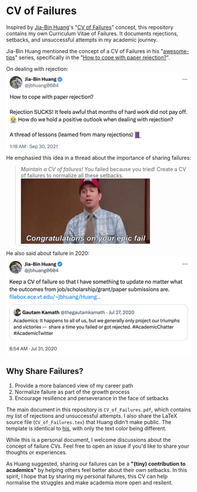 # CV of Failures

Inspired by [Jia-Bin Huang](https://jbhuang0604.github.io/)'s "[CV of Failures](https://jbhuang0604.github.io/Huang_CV_Failure.pdf)" concept, this repository contains my own Curriculum Vitae of Failures. It documents rejections, setbacks, and unsuccessful attempts in my academic journey.

Jia-Bin Huang mentioned the concept of a CV of Failures in his "[awesome-tips](https://github.com/jbhuang0604/awesome-tips)" series, specifically in the "[How to cope with paper rejection?](https://x.com/jbhuang0604/status/1443248831102136333)".

On dealing with rejection:
![how to cope with paper rejection?](asset/tweet-Huang-01.png)
He emphasied this idea in a thread about the importance of sharing failures:
> *Maintain a CV of failures!*
> You failed because you tried! Create a CV of failures to normalize all these setbacks.
> <img src="asset/meme.gif" width="350"> 

He also said about failure in 2020:
![keep a CV of failur](asset/tweet-Huang-02.png)



## Why Share Failures?
1. Provide a more balanced view of my career path
2. Normalize failure as part of the growth process
3. Encourage resilience and perseverance in the face of setbacks

The main document in this repository is `CV_of_Failures.pdf`, which contains my list of rejections and unsuccessful attempts. I also share the LaTeX source file (`CV_of_Failures.tex`) that Huang didn't make public. The template is identical to [his](https://jbhuang0604.github.io/Huang_CV_Failure.pdf), with only the text color being different.

While this is a personal document, I welcome discussions about the concept of failure CVs. Feel free to open an issue if you'd like to share your thoughts or experiences.

As Huang suggested, sharing our failures can be a **"(tiny) contribution to academics"** by helping others feel better about their own setbacks. In this spirit, I hope that by sharing my personal failures, this CV can help normalise the struggles and make academia more open and resilent.